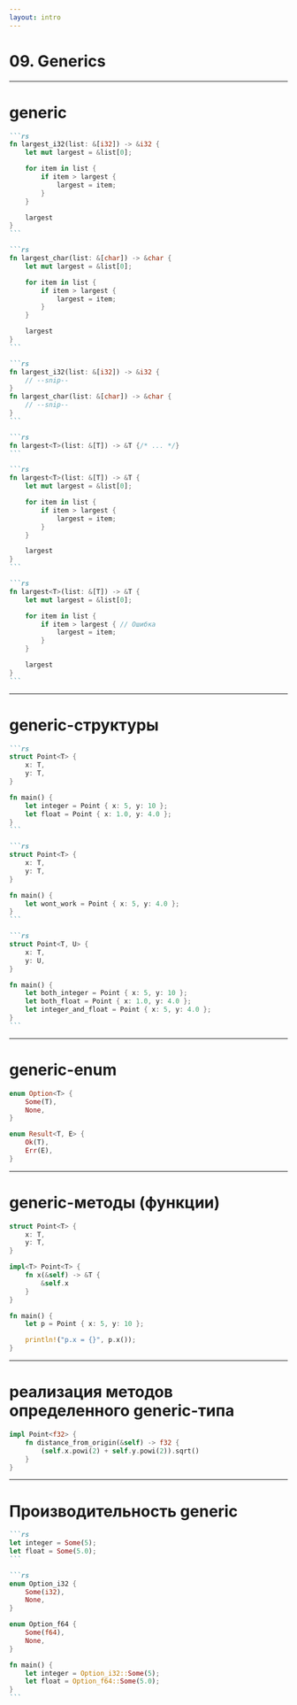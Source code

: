 ```yaml
---
layout: intro
---
```


# 09. Generics

---

# generic

````md magic-move
```rs
fn largest_i32(list: &[i32]) -> &i32 {
    let mut largest = &list[0];

    for item in list {
        if item > largest {
            largest = item;
        }
    }

    largest
}
```

```rs
fn largest_char(list: &[char]) -> &char {
    let mut largest = &list[0];

    for item in list {
        if item > largest {
            largest = item;
        }
    }

    largest
}
```

```rs
fn largest_i32(list: &[i32]) -> &i32 {
    // --snip--
}
fn largest_char(list: &[char]) -> &char {
    // --snip--
}
```

```rs
fn largest<T>(list: &[T]) -> &T {/* ... */}
```

```rs
fn largest<T>(list: &[T]) -> &T {
    let mut largest = &list[0];

    for item in list {
        if item > largest {
            largest = item;
        }
    }

    largest
}
```

```rs
fn largest<T>(list: &[T]) -> &T {
    let mut largest = &list[0];

    for item in list {
        if item > largest { // Ошибка
            largest = item;
        }
    }

    largest
}
```
````

---

# generic-структуры

````md magic-move
```rs
struct Point<T> {
    x: T,
    y: T,
}

fn main() {
    let integer = Point { x: 5, y: 10 };
    let float = Point { x: 1.0, y: 4.0 };
}
```

```rs
struct Point<T> {
    x: T,
    y: T,
}

fn main() {
    let wont_work = Point { x: 5, y: 4.0 };
}
```

```rs
struct Point<T, U> {
    x: T,
    y: U,
}

fn main() {
    let both_integer = Point { x: 5, y: 10 };
    let both_float = Point { x: 1.0, y: 4.0 };
    let integer_and_float = Point { x: 5, y: 4.0 };
}
```
````

---

# generic-enum

```rs
enum Option<T> {
    Some(T),
    None,
}

enum Result<T, E> {
    Ok(T),
    Err(E),
}
```

---

# generic-методы (функции)

```rs
struct Point<T> {
    x: T,
    y: T,
}

impl<T> Point<T> {
    fn x(&self) -> &T {
        &self.x
    }
}

fn main() {
    let p = Point { x: 5, y: 10 };

    println!("p.x = {}", p.x());
}
```

---

# реализация методов определенного generic-типа

```rs
impl Point<f32> {
    fn distance_from_origin(&self) -> f32 {
        (self.x.powi(2) + self.y.powi(2)).sqrt()
    }
}
```

---

# Производительность generic


````md magic-move
```rs
let integer = Some(5);
let float = Some(5.0);
```

```rs
enum Option_i32 {
    Some(i32),
    None,
}

enum Option_f64 {
    Some(f64),
    None,
}

fn main() {
    let integer = Option_i32::Some(5);
    let float = Option_f64::Some(5.0);
}
```
````
